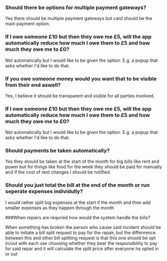 ### Should there be options for multiple payment gateways?
Yes there should be multiple payment gateways but card should be the main payment option.

### If I owe someone £10 but then they owe me £5, will the app automatically reduce how much I owe them to £5 and how much they owe me to £0?
<p>Not automatically but I would like to be given the option. E.g. a popup that asks whether I'd like to do that.</p>

### If you owe someone money would you want that to be visible from their end aswell?
Yes, I believe it should be transparent and visible for all parties involved.

### If I owe someone £10 but then they owe me £5, will the app automatically reduce how much I owe them to £5 and how much they owe me to £0?
Not automatically but I would like to be given the option. E.g. a popup that asks whether I'd like to do that.

### Should payments be taken automatically?
Yes they should be taken at the start of the month for big bills like rent and power but for things like food for the week they should be paid for manually and if the cost of rent changes I should be notified.

### Should you just total the bill at the end of the month or run seperate expenses individully?
I would rather split big expenses at the start if the month and then add smaller expenses as they happen through the month

###When repairs are requried how would the system handle the bills?
<p>When something has broken the person who cause said incident should be able to initiate a bill split request to pay for the rapair, but the diffenrence between this and other bill splitting request is that this one should be opt in/out with each use choosing whether they bear the responsibility to pay for said repar and it will calculate the split price after everyone ha opted in or out</p>


